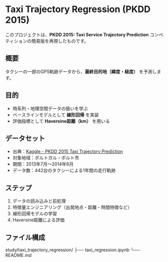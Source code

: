 # Taxi Trajectory Regression (PKDD 2015)

このプロジェクトは、**PKDD 2015: Taxi Service Trajectory Prediction** コンペティションの簡易版を再現したものです。

## 概要
タクシーの一部のGPS軌跡データから、**最終目的地（緯度・経度）** を予測します。

## 目的
- 時系列・地理空間データの扱いを学ぶ  
- ベースラインモデルとして **線形回帰** を実装  
- 評価指標として **Haversine距離（km）** を用いる

## データセット
- 出典：[Kaggle - PKDD 2015 Taxi Trajectory Prediction](https://www.kaggle.com/competitions/pkdd-15-predict-taxi-service-trajectory-i)  
- 対象地域：ポルトガル・ポルト市  
- 期間：2013年7月〜2014年6月  
- データ数：442台のタクシーによる1年間の走行軌跡

## ステップ
1. データの読み込みと前処理  
2. 特徴量エンジニアリング（出発地点・距離・時間特徴など）  
3. 線形回帰モデルの学習  
4. Haversine距離による評価

## ファイル構成
study/taxi_trajectory_regression/
├── taxi_regression.ipynb
└── README.md